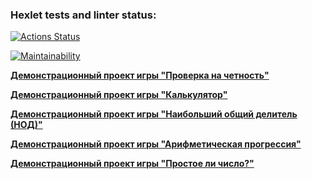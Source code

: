 ### Hexlet tests and linter status:

[![Actions Status](https://github.com/Yakubovskaya/frontend-project-44/workflows/hexlet-check/badge.svg)](https://github.com/Yakubovskaya/frontend-project-44/actions)

[![Maintainability](https://api.codeclimate.com/v1/badges/bf726e305f9665a03f0c/maintainability)](https://codeclimate.com/github/Yakubovskaya/frontend-project-44/maintainability)

**[Демонстрационный проект игры "Проверка на четность"](https://asciinema.org/a/CXPRxNkmRDH3nkf5tiJMGvGC5)**

**[Демонстрационный проект игры "Калькулятор"](https://asciinema.org/a/ZXuCHn4xgKhU55gRaF4SlChkh)**

**[Демонстрационный проект игры "Наибольший общий делитель (НОД)"](https://asciinema.org/a/bbuWupvhLJfaApYDexZ7uiW6C)**

**[Демонстрационный проект игры "Арифметическая прогрессия"](https://asciinema.org/a/PFVIgAZJasqoWUdR7xs5BbAW5)**

**[Демонстрационный проект игры "Простое ли число?"](https://asciinema.org/a/vvBEj6FVQWVEAmM0PyQAlJuAb)**
